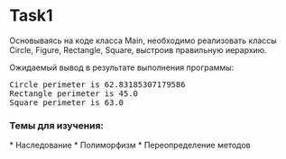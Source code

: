 # Task1

Основываясь на коде класса Main, необходимо реализовать классы Circle, Figure, Rectangle, Square, выстроив правильную иерархию.

Ожидаемый вывод в результате выполнения программы:<br>
<pre>Circle perimeter is 62.83185307179586
Rectangle perimeter is 45.0
Square perimeter is 63.0</pre>

<h3>Темы для изучения:</h3>
* Наследование
* Полиморфизм
* Переопределение методов
